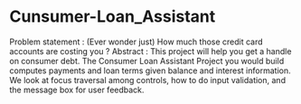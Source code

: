 # Cunsumer-Loan_Assistant
Problem statement : (Ever wonder just) How much those credit card accounts are costing you ?  Abstract : This project will help you get a handle on consumer debt. The Consumer Loan Assistant Project you would build computes payments and loan terms given balance and interest information. We look at focus traversal among controls, how to do input validation, and the message box for user feedback.
